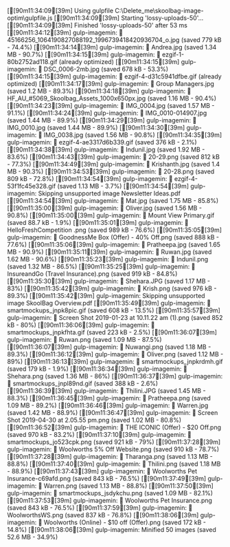 [[90m11:34:09[39m] Using gulpfile C:\Delete_me\skoolbag-image-optim\gulpfile.js
[[90m11:34:09[39m] Starting 'lossy-uploads-50'...
[[90m11:34:09[39m] Finished 'lossy-uploads-50' after 53 ms
[[90m11:34:12[39m] gulp-imagemin: ✔ 45166256_1064190827088192_1996739418420936704_o.jpg (saved 779 kB - 74.4%)
[[90m11:34:14[39m] gulp-imagemin: ✔ Andrea.jpg (saved 1.34 MB - 90.7%)
[[90m11:34:15[39m] gulp-imagemin: ✔ ezgif-1-80b2752ad118.gif (already optimized)
[[90m11:34:15[39m] gulp-imagemin: ✔ DSC_0006-2mb.jpg (saved 678 kB - 53.3%)
[[90m11:34:15[39m] gulp-imagemin: ✔ ezgif-4-d31c5941dfbe.gif (already optimized)
[[90m11:34:17[39m] gulp-imagemin: ✔ Group Managers.jpg (saved 1.2 MB - 89.3%)
[[90m11:34:18[39m] gulp-imagemin: ✔ HF_AU_#5069_Skoolbag_Assets_1000x650px.jpg (saved 1.16 MB - 90.4%)
[[90m11:34:23[39m] gulp-imagemin: ✔ IMG_0004.jpg (saved 1.57 MB - 91.1%)
[[90m11:34:24[39m] gulp-imagemin: ✔ IMG_0010-014907.jpg (saved 1.44 MB - 89.9%)
[[90m11:34:29[39m] gulp-imagemin: ✔ IMG_0010.jpg (saved 1.44 MB - 89.9%)
[[90m11:34:30[39m] gulp-imagemin: ✔ IMG_0038.jpg (saved 1.56 MB - 90.8%)
[[90m11:34:35[39m] gulp-imagemin: ✔ ezgif-4-ae3317d6b339.gif (saved 376 kB - 2.1%)
[[90m11:34:38[39m] gulp-imagemin: ✔ Indunil.jpg (saved 1.92 MB - 83.6%)
[[90m11:34:43[39m] gulp-imagemin: ✔ 20-29.png (saved 812 kB - 77.3%)
[[90m11:34:49[39m] gulp-imagemin: ✔ Krishanth.jpg (saved 1.4 MB - 90.3%)
[[90m11:34:53[39m] gulp-imagemin: ✔ 20-28.png (saved 809 kB - 72.8%)
[[90m11:34:54[39m] gulp-imagemin: ✔ ezgif-4-53f1fc45e328.gif (saved 1.13 MB - 3.7%)
[[90m11:34:54[39m] gulp-imagemin: Skipping unsupported image Newsletter Ideas.pdf
[[90m11:34:54[39m] gulp-imagemin: ✔ Mat.jpg (saved 1.75 MB - 85.8%)
[[90m11:35:00[39m] gulp-imagemin: ✔ Oliver.jpg (saved 1.56 MB - 90.8%)
[[90m11:35:00[39m] gulp-imagemin: ✔ Mount View Primary.gif (saved 88.7 kB - 1.9%)
[[90m11:35:01[39m] gulp-imagemin: ✔ HelloFreshCompetition .png (saved 989 kB - 76.6%)
[[90m11:35:05[39m] gulp-imagemin: ✔ GoodnessMe Box (Offer) - 40% Off.png (saved 888 kB - 77.6%)
[[90m11:35:06[39m] gulp-imagemin: ✔ Pratheepa.jpg (saved 1.65 MB - 90.9%)
[[90m11:35:11[39m] gulp-imagemin: ✔ Ruwan.jpg (saved 1.62 MB - 90.6%)
[[90m11:35:23[39m] gulp-imagemin: ✔ Indunil.png (saved 1.32 MB - 86.5%)
[[90m11:35:25[39m] gulp-imagemin: ✔ InsureandGo (Travel Insurance).png (saved 919 kB - 84.8%)
[[90m11:35:30[39m] gulp-imagemin: ✔ Shehara.JPG (saved 1.17 MB - 83%)
[[90m11:35:42[39m] gulp-imagemin: ✔ Krish.png (saved 976 kB - 89.3%)
[[90m11:35:42[39m] gulp-imagemin: Skipping unsupported image SkoolBag Overview.pdf
[[90m11:35:49[39m] gulp-imagemin: ✔ smartmockups_jnpk8pic.gif (saved 608 kB - 13.5%)
[[90m11:35:57[39m] gulp-imagemin: ✔ Screen Shot 2019-01-23 at 10.11.22 am (1).png (saved 852 kB - 80%)
[[90m11:36:06[39m] gulp-imagemin: ✔ smartmockups_jnpkfhta.gif (saved 223 kB - 2.5%)
[[90m11:36:07[39m] gulp-imagemin: ✔ Ruwan.png (saved 1.09 MB - 87.5%)
[[90m11:36:07[39m] gulp-imagemin: ✔ Nuwangi.png (saved 1.18 MB - 89.3%)
[[90m11:36:12[39m] gulp-imagemin: ✔ Oliver.png (saved 1.12 MB - 89%)
[[90m11:36:13[39m] gulp-imagemin: ✔ smartmockups_jnpkrdmh.gif (saved 179 kB - 1.9%)
[[90m11:36:34[39m] gulp-imagemin: ✔ Shehara.png (saved 1.36 MB - 86%)
[[90m11:36:37[39m] gulp-imagemin: ✔ smartmockups_jnpl89nd.gif (saved 388 kB - 2.6%)
[[90m11:36:39[39m] gulp-imagemin: ✔ Thilini.JPG (saved 1.45 MB - 88.3%)
[[90m11:36:45[39m] gulp-imagemin: ✔ Pratheepa.png (saved 1.09 MB - 89.2%)
[[90m11:36:46[39m] gulp-imagemin: ✔ Warren.jpg (saved 1.42 MB - 88.9%)
[[90m11:36:47[39m] gulp-imagemin: ✔ Screen Shot 2019-04-30 at 2.05.55 pm.png (saved 1.02 MB - 80.8%)
[[90m11:36:52[39m] gulp-imagemin: ✔ THE ICONIC (Offer) - $20 Off.png (saved 970 kB - 83.2%)
[[90m11:37:10[39m] gulp-imagemin: ✔ smartmockups_jo523cpk.png (saved 921 kB - 79%)
[[90m11:37:28[39m] gulp-imagemin: ✔ Woolworths 5% Off Website.png (saved 910 kB - 78.7%)
[[90m11:37:28[39m] gulp-imagemin: ✔ Tharanga.png (saved 1.13 MB - 88.8%)
[[90m11:37:40[39m] gulp-imagemin: ✔ Thilini.png (saved 1.18 MB - 88.9%)
[[90m11:37:43[39m] gulp-imagemin: ✔ Woolworths Pet Insurance-c69afd.png (saved 843 kB - 76.5%)
[[90m11:37:49[39m] gulp-imagemin: ✔ Warren.png (saved 1.13 MB - 88.8%)
[[90m11:37:50[39m] gulp-imagemin: ✔ smartmockups_jsdykchu.png (saved 1.09 MB - 82.1%)
[[90m11:37:53[39m] gulp-imagemin: ✔ Woolworths Pet Insurance.png (saved 843 kB - 76.5%)
[[90m11:37:59[39m] gulp-imagemin: ✔ WoolworthsWS.png (saved 837 kB - 76.8%)
[[90m11:38:06[39m] gulp-imagemin: ✔ Woolworths (Online) - $10 off (Offer).png (saved 172 kB - 14.8%)
[[90m11:38:06[39m] gulp-imagemin: Minified 50 images (saved 52.6 MB - 34.9%)
